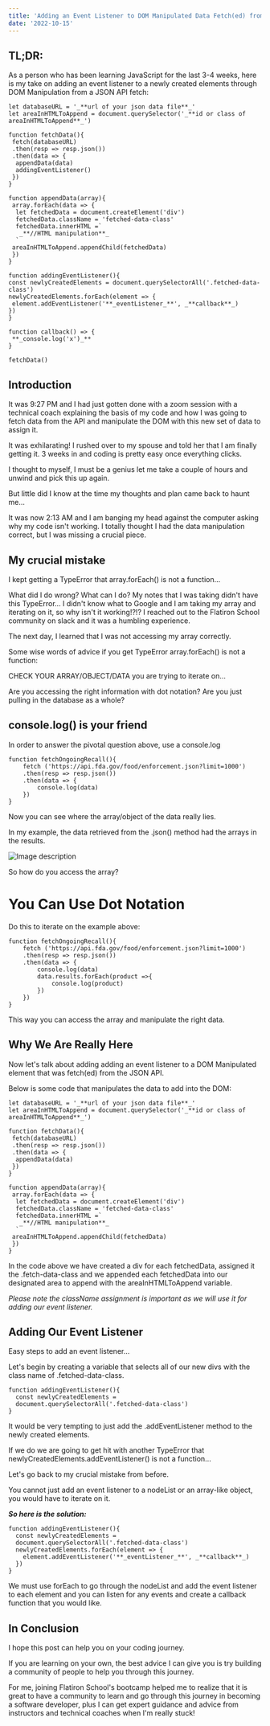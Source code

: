 ```yaml
---
title: 'Adding an Event Listener to DOM Manipulated Data Fetch(ed) from a JSON API'
date: '2022-10-15'
---
```


## TL;DR:
As a person who has been learning JavaScript for the last 3-4 weeks, here is my take on adding an event listener to a newly created elements through DOM Manipulation from a JSON API fetch:

```
let databaseURL = '_**url of your json data file**_'
let areaInHTMLToAppend = document.querySelector('_**id or class of areaInHTMLToAppend**_')

function fetchData(){
 fetch(databaseURL)
 .then(resp => resp.json())
 .then(data => {
  appendData(data)
  addingEventListener()
 })
}

function appendData(array){
 array.forEach(data => {
  let fetchedData = document.createElement('div')
  fetchedData.className = 'fetched-data-class'
  fetchedData.innerHTML =`
   _**//HTML manipulation**_
  `
 areaInHTMLToAppend.appendChild(fetchedData)
 })
}

function addingEventListener(){
const newlyCreatedElements = document.querySelectorAll('.fetched-data-class')
newlyCreatedElements.forEach(element => {
 element.addEventListener('**_eventListener_**', _**callback**_)
})
}

function callback() => {
 **_console.log('x')_**
}

fetchData()

```

## Introduction

It was 9:27 PM and I had just gotten done with a zoom session with a technical coach explaining the basis of my code and how I was going to fetch data from the API and manipulate the DOM with this new set of data to assign it.

It was exhilarating! I rushed over to my spouse and told her that I am finally getting it. 3 weeks in and coding is pretty  easy once everything clicks. 

I thought to myself, I must be a genius let me take a couple of hours and unwind and pick this up again. 

But little did I know at the time my thoughts and plan came back to haunt me...

It was now 2:13 AM and I am banging my head against the computer asking why my code isn't working. I totally thought I had the data manipulation correct, but I was missing a crucial piece.


## My crucial mistake
I kept getting a TypeError that array.forEach() is not a function... 

What did I do wrong? What can I do? My notes that I was taking didn't have this TypeError... I didn't know what to Google and I am taking my array and iterating on it, so why isn't it working!?!? I reached out to the Flatiron School community on slack and it was a humbling experience. 

The next day, I learned that I was not accessing my array correctly.

Some wise words of advice if you get TypeError array.forEach() is not a function:

CHECK YOUR ARRAY/OBJECT/DATA you are trying to iterate on...

Are you accessing the right information with dot notation? Are you just pulling in the database as a whole?

## console.log() is your friend

In order to answer the pivotal question above, use a console.log


```
function fetchOngoingRecall(){
    fetch ('https://api.fda.gov/food/enforcement.json?limit=1000')
    .then(resp => resp.json())
    .then(data => {
        console.log(data)
    })
}

```

Now you can see where the array/object of the data really lies. 

In my example, the data retrieved from the .json() method had the arrays in the results. 


![Image description](https://dev-to-uploads.s3.amazonaws.com/uploads/articles/n7alklt0q2kipinr0pk2.png)

So how do you access the array?

# You Can Use Dot Notation

Do this to iterate on the example above:

```
function fetchOngoingRecall(){
    fetch ('https://api.fda.gov/food/enforcement.json?limit=1000')
    .then(resp => resp.json())
    .then(data => {
        console.log(data)
        data.results.forEach(product =>{
            console.log(product)
        })
    })
}
```
This way you can access the array and manipulate the right data.

## Why We Are Really Here

Now let's talk about adding adding an event listener to a DOM Manipulated element that was fetch(ed) from the JSON API.

Below is some code that manipulates the data to add into the DOM:

```
let databaseURL = '_**url of your json data file**_'
let areaInHTMLToAppend = document.querySelector('_**id or class of areaInHTMLToAppend**_')

function fetchData(){
 fetch(databaseURL)
 .then(resp => resp.json())
 .then(data => {
  appendData(data)
 })
}

function appendData(array){
 array.forEach(data => {
  let fetchedData = document.createElement('div')
  fetchedData.className = 'fetched-data-class'
  fetchedData.innerHTML =`
   _**//HTML manipulation**_
  `
 areaInHTMLToAppend.appendChild(fetchedData)
 })
}
```

In the code above we have created a div for each fetchedData, assigned it the .fetch-data-class and we appended each fetchedData into our designated area to append with the areaInHTMLToAppend variable.

_Please note the className assignment is important as we will use it for adding our event listener._

## Adding Our Event Listener

Easy steps to add an event listener... 

Let's begin by creating a variable that selects all of our new  divs with the class name of .fetched-data-class.

```
function addingEventListener(){
  const newlyCreatedElements = 
  document.querySelectorAll('.fetched-data-class')
}
```

It would be very tempting to just add the .addEventListener method to the newly created elements.

If we do we are going to get hit with another TypeError that newlyCreatedElements.addEventListener() is not a function...

Let's go back to my crucial mistake from before. 

You cannot just add an event listener to a nodeList or an array-like object, you would have to iterate on it. 

**_So here is the solution:_**

```
function addingEventListener(){
  const newlyCreatedElements = 
  document.querySelectorAll('.fetched-data-class')
  newlyCreatedElements.forEach(element => {
    element.addEventListener('**_eventListener_**', _**callback**_)
  })
}
```

We must use forEach to go through the nodeList and add the event listener to each element and you can listen for any events and create a callback function that you would like.

## In Conclusion

I hope this post can help you on your coding journey. 

If you are learning on your own, the best advice I can give you is try building a community of people to help you through this journey. 

For me, joining Flatiron School's bootcamp helped me to realize that it is great to have a community to learn and go through this journey in becoming a software developer, plus I can get expert guidance and advice from instructors and technical coaches when I'm really stuck!